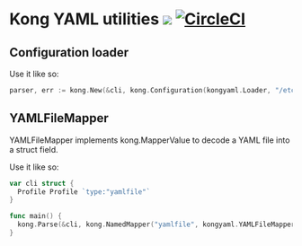 # Kong YAML utilities [![](https://godoc.org/github.com/alecthomas/kong-yaml?status.svg)](http://godoc.org/github.com/alecthomas/kong-yaml) [![CircleCI](https://img.shields.io/circleci/project/github/alecthomas/kong-yaml.svg)](https://circleci.com/gh/alecthomas/kong-yaml)

## Configuration loader

Use it like so:

```go
parser, err := kong.New(&cli, kong.Configuration(kongyaml.Loader, "/etc/myapp/config.yaml", "~/.myapp.yaml"))
```

## YAMLFileMapper

YAMLFileMapper implements kong.MapperValue to decode a YAML file into
a struct field.

Use it like so:

```go
var cli struct {
  Profile Profile `type:"yamlfile"`
}

func main() {
  kong.Parse(&cli, kong.NamedMapper("yamlfile", kongyaml.YAMLFileMapper))
}
``` 
